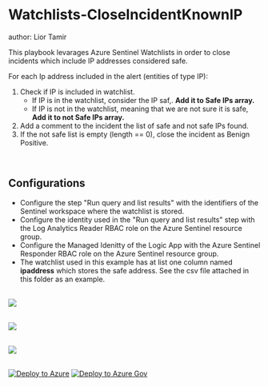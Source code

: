 # Watchlists-CloseIncidentKnownIP
author: Lior Tamir

This playbook levarages Azure Sentinel Watchlists in order to close incidents which include IP addresses considered safe.

For each Ip address included in the alert (entities of type IP):
1. Check if IP is included in watchlist.
    * If IP is in the watchlist, consider the IP saf,. **Add it to Safe IPs array.**
    * If IP is not in the watchlist, meaning that we are not sure it is safe, **Add it to not Safe IPs array.**
2. Add a comment to the incident the list of safe and not safe IPs found.
3. If the not safe list is empty (length == 0), close the incident as Benign Positive.
<br>

## Configurations
* Configure the step "Run query and list results" with the identifiers of the Sentinel workspace where the watchlist is stored.
* Configure the identity used in the "Run query and list results" step with the Log Analytics Reader RBAC role on the Azure Sentinel resource group.
* Configure the Managed Idenitty of the Logic App with the Azure Sentinel Responder RBAC role on the Azure Sentinel resource group.
* The watchlist used in this example has at list one column named **ipaddress** which stores the safe address. See the csv file attached in this folder as an example.
<br><br>

<img src="https://github.com/Azure/Azure-Sentinel/blob/master/Playbooks/Watchlist-CloseIncidentKnownIPs/images/designerLight1.png"/><br><br>

<img src="https://github.com/Azure/Azure-Sentinel/blob/master/Playbooks/Watchlist-CloseIncidentKnownIPs/images/designerLight2.png"/><br><br>

<img src="https://github.com/Azure/Azure-Sentinel/blob/master/Playbooks/Watchlist-CloseIncidentKnownIPs/images/commentLight.png"/><br><br>


[![Deploy to Azure](https://aka.ms/deploytoazurebutton)](https://portal.azure.com/#create/Microsoft.Template/uri/https%3A%2F%2Fraw.githubusercontent.com%2FAzure%2FAzure-Sentinel%2Fmaster%2FPlaybooks%2FWatchlist-CloseIncidentKnownIPs%2Fazuredeploy.json)
[![Deploy to Azure Gov](https://aka.ms/deploytoazuregovbutton)](https://portal.azure.us/#create/Microsoft.Template/uri/https%3A%2F%2Fraw.githubusercontent.com%2FAzure%2FAzure-Sentinel%2Fmaster%2FPlaybooks%2FWatchlist-CloseIncidentKnownIPs%2Fazuredeploy.json)
